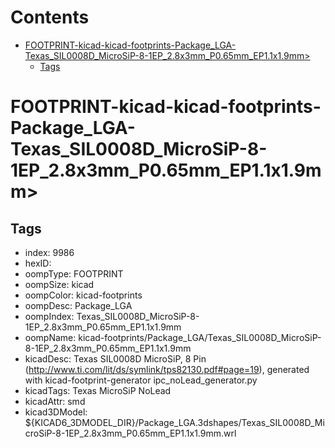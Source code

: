 



Contents
========

* [FOOTPRINT-kicad-kicad-footprints-Package_LGA-Texas_SIL0008D_MicroSiP-8-1EP_2.8x3mm_P0.65mm_EP1.1x1.9mm>](#footprint-kicad-kicad-footprints-package_lga-texas_sil0008d_microsip-8-1ep_28x3mm_p065mm_ep11x19mm)
	* [Tags](#tags)

# FOOTPRINT-kicad-kicad-footprints-Package_LGA-Texas_SIL0008D_MicroSiP-8-1EP_2.8x3mm_P0.65mm_EP1.1x1.9mm>

## Tags

- index: 9986
- hexID: 
- oompType: FOOTPRINT
- oompSize: kicad
- oompColor: kicad-footprints
- oompDesc: Package_LGA
- oompIndex: Texas_SIL0008D_MicroSiP-8-1EP_2.8x3mm_P0.65mm_EP1.1x1.9mm
- oompName: kicad-footprints/Package_LGA/Texas_SIL0008D_MicroSiP-8-1EP_2.8x3mm_P0.65mm_EP1.1x1.9mm
- kicadDesc: Texas SIL0008D MicroSiP, 8 Pin (http://www.ti.com/lit/ds/symlink/tps82130.pdf#page=19), generated with kicad-footprint-generator ipc_noLead_generator.py
- kicadTags: Texas MicroSiP NoLead
- kicadAttr: smd
- kicad3DModel: ${KICAD6_3DMODEL_DIR}/Package_LGA.3dshapes/Texas_SIL0008D_MicroSiP-8-1EP_2.8x3mm_P0.65mm_EP1.1x1.9mm.wrl
